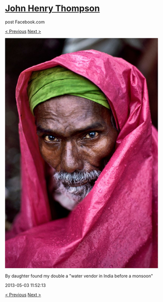 # [John Henry Thompson](../README.md)
post Facebook.com

[< Previous](2013-05-07-8.md) [Next >](2013-04-07-1.md)

[![](../media/2013-05-03/Timeline-Photos-By-daughter-found-my-double-a-water-vendor-in-In.jpg)](../README.md)

By daughter found my double a "water vendor in India before a monsoon"

2013-05-03 11:52:13

[< Previous](2013-05-07-8.md) [Next >](2013-04-07-1.md)
